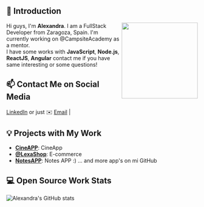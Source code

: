 ## 👋 Introduction

<!--https://user-images.githubusercontent.com/5713670/87202985-820dcb80-c2b6-11ea-9f56-7ec461c497c3.gif-->
<img align='right' src='https://octodex.github.com/images/hula_loop_octodex03.gif' width='200'>



Hi guys, I'm **Alexandra**. I am a FullStack Developer from Zaragoza, Spain. I'm currently working on @CampsiteAcademy as a mentor.  
I have some works with **JavaScript**, **Node.js**, **ReactJS**, **Angular** contact me if you have same interesting or some questions!

## 📫 Contact Me on Social Media

[LinkedIn][-1] or just ✉️ [Email](mailto:alexa929292@gmail.com) | 
## 💡 Projects with My Work

- [**CineAPP**](https://notes-app-daily.herokuapp.com): CineApp
- [**@LexaShop**](https://alexa-shop.herokuapp.com): E-commerce 
- [**NotesAPP**](https://notes-app-daily.herokuapp.com): Notes APP :)
... and more app's on mi GitHub

## 💻 Open Source Work Stats


![Alexandra's GitHub stats](https://github-readme-stats.vercel.app/api?username=alexa9205&show_icons=true&theme=radical)


<!--
**lizheming/lizheming** is a ✨ _special_ ✨ repository because its `README.md` (this file) appears on your GitHub profile.

Here are some ideas to get you started:

- 🔭 I’m currently working on ...
- 🌱 I’m currently learning ...
- 👯 I’m looking to collaborate on ...
- 🤔 I’m looking for help with ...
- 💬 Ask me about ...
- 📫 How to reach me: ...
- 😄 Pronouns: ...
- ⚡ Fun fact: ...
-->
[-1]:https://www.linkedin.com/in/alexandra-david-fullstackdeveloper/
